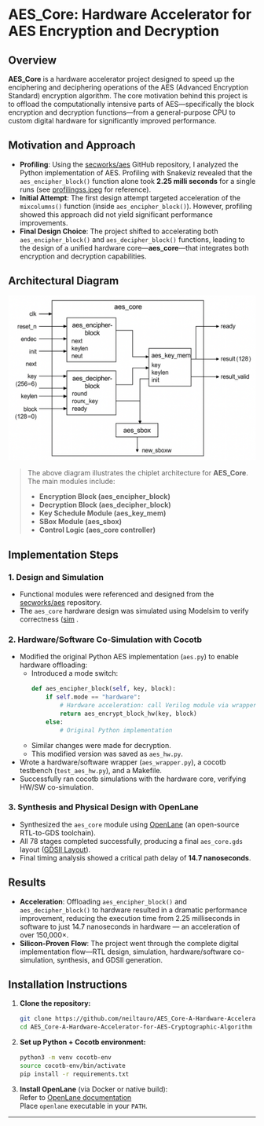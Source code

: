 # AES_Core: Hardware Accelerator for AES Encryption and Decryption

## Overview

**AES_Core** is a hardware accelerator project designed to speed up the enciphering and deciphering operations of the AES (Advanced Encryption Standard) encryption algorithm. The core motivation behind this project is to offload the computationally intensive parts of AES—specifically the block encryption and decryption functions—from a general-purpose CPU to custom digital hardware for significantly improved performance.

## Motivation and Approach

- **Profiling**: Using the [secworks/aes](https://github.com/secworks/aes.git) GitHub repository, I analyzed the Python implementation of AES. Profiling with Snakeviz revealed that the `aes_encipher_block()` function alone took **2.25 milli seconds** for a single runs (see [profilingss.jpeg](https://github.com/neiltauro/AES_Core-A-Hardware-Accelerator-for-AES-Cryptographic-Algorithm/blob/main/profilingss.jpeg) for reference).
- **Initial Attempt**: The first design attempt targeted acceleration of the `mixcolumns()` function (inside `aes_encipher_block()`). However, profiling showed this approach did not yield significant performance improvements.
- **Final Design Choice**: The project shifted to accelerating both `aes_encipher_block()` and `aes_decipher_block()` functions, leading to the design of a unified hardware core—**aes_core**—that integrates both encryption and decryption capabilities.

## Architectural Diagram

![AES Core Architectural Diagram](https://raw.githubusercontent.com/neiltauro/AES_Core-A-Hardware-Accelerator-for-AES-Cryptographic-Algorithm/main/Photos/ArchitecturalDiagram.png)

> The above diagram illustrates the chiplet architecture for **AES_Core**.  
> The main modules include:
> - **Encryption Block (aes_encipher_block)**
> - **Decryption Block (aes_decipher_block)**
> - **Key Schedule Module (aes_key_mem)**
> - **SBox Module (aes_sbox)**
> - **Control Logic (aes_core controller)**

## Implementation Steps

### 1. **Design and Simulation**
- Functional modules were referenced and designed from the [secworks/aes](https://github.com/secworks/aes.git) repository.
- The `aes_core` hardware design was simulated using Modelsim to verify correctness ([sim](https://github.com/neiltauro/AES_Core-A-Hardware-Accelerator-for-AES-Cryptographic-Algorithm/blob/main/ModelsimSS.png)
.

### 2. **Hardware/Software Co-Simulation with Cocotb**
- Modified the original Python AES implementation (`aes.py`) to enable hardware offloading:
  - Introduced a mode switch:  
    ```python
    def aes_encipher_block(self, key, block):
        if self.mode == "hardware":
            # Hardware acceleration: call Verilog module via wrapper
            return aes_encrypt_block_hw(key, block)
        else:
            # Original Python implementation
    ```
  - Similar changes were made for decryption.
  - This modified version was saved as `aes_hw.py`.
- Wrote a hardware/software wrapper (`aes_wrapper.py`), a cocotb testbench (`test_aes_hw.py`), and a Makefile.
- Successfully ran cocotb simulations with the hardware core, verifying HW/SW co-simulation.

### 3. **Synthesis and Physical Design with OpenLane**
- Synthesized the `aes_core` module using [OpenLane](https://github.com/The-OpenROAD-Project/OpenLane) (an open-source RTL-to-GDS toolchain).
- All 78 stages completed successfully, producing a final `aes_core.gds` layout ([GDSII Layout](https://github.com/neiltauro/AES_Core-A-Hardware-Accelerator-for-AES-Cryptographic-Algorithm/blob/main/GSDII.png)).
- Final timing analysis showed a critical path delay of **14.7 nanoseconds**.

## Results

- **Acceleration**: Offloading `aes_encipher_block()` and `aes_decipher_block()` to hardware resulted in a dramatic performance improvement, reducing the execution time from 2.25 milliseconds in software to just 14.7 nanoseconds in hardware — an acceleration of over 150,000×.
- **Silicon-Proven Flow**: The project went through the complete digital implementation flow—RTL design, simulation, hardware/software co-simulation, synthesis, and GDSII generation.


## Installation Instructions

1. **Clone the repository:**
   ```bash
   git clone https://github.com/neiltauro/AES_Core-A-Hardware-Accelerator-for-AES-Cryptographic-Algorithm.git
   cd AES_Core-A-Hardware-Accelerator-for-AES-Cryptographic-Algorithm
   ```

2. **Set up Python + Cocotb environment:**
   ```bash
   python3 -m venv cocotb-env
   source cocotb-env/bin/activate
   pip install -r requirements.txt
   ```

3. **Install OpenLane** (via Docker or native build):  
   Refer to [OpenLane documentation](https://github.com/The-OpenROAD-Project/OpenLane)  
   Place `openlane` executable in your `PATH`.

---
